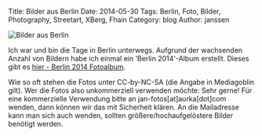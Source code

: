 Title: Bilder aus Berlin 
Date: 2014-05-30
Tags: Berlin, Foto, Bilder, Photography, Streetart, XBerg, Fhain 
Category: blog 
Author: janssen

![Bilder aus Berlin](http://aurka.com/pictures/berlin2014_header.jpg)

Ich war und bin die Tage in Berlin unterwegs. Aufgrund der wachsenden Anzahl von Bildern habe ich einmal ein 'Berlin 2014'-Album erstellt. Dieses gibt es [hier - Berlin 2014 Fotoalbum](http://mediagoblin.aurka.com/mediagoblin/mg.fcgi/u/janssen/collection/berlin-2014/ "Berlin 2014 Fotoalbum").

Wie so oft stehen die Fotos unter CC-by-NC-SA (die Angabe in Mediagoblin gilt). Wer die Fotos also unkommerziell verwenden möchte: Sehr gerne! Für eine kommerzielle Verwendung bitte an jan-fotos[at]aurka[dot]com wenden, dann können wir das mit Sicherheit klären. An die Mailadresse kann man sich auch wenden, sollten größere/hochaufgelöstere Bilder benötigt werden.
